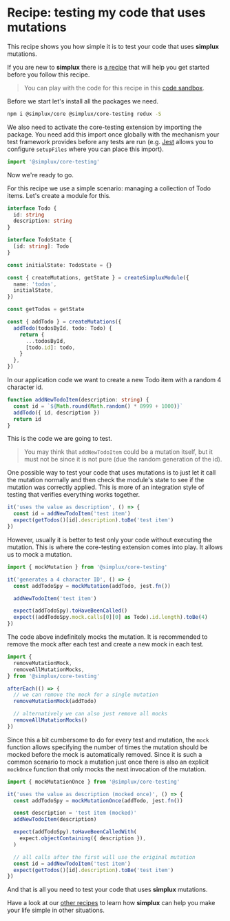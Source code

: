 # Recipe: testing my code that uses mutations

This recipe shows you how simple it is to test your code that uses **simplux** mutations.

If you are new to **simplux** there is [a recipe](../../basics/getting-started#readme) that will help you get started before you follow this recipe.

> You can play with the code for this recipe in this [code sandbox](https://codesandbox.io/s/github/MrWolfZ/simplux/tree/master/recipes/advanced/testing-code-using-mutations).

Before we start let's install all the packages we need.

```sh
npm i @simplux/core @simplux/core-testing redux -S
```

We also need to activate the core-testing extension by importing the package. You need add this import once globally with the mechanism your test framework provides before any tests are run (e.g. [Jest](https://jestjs.io/) allows you to configure `setupFiles` where you can place this import).

```ts
import '@simplux/core-testing'
```

Now we're ready to go.

For this recipe we use a simple scenario: managing a collection of Todo items. Let's create a module for this.

```ts
interface Todo {
  id: string
  description: string
}

interface TodoState {
  [id: string]: Todo
}

const initialState: TodoState = {}

const { createMutations, getState } = createSimpluxModule({
  name: 'todos',
  initialState,
})

const getTodos = getState

const { addTodo } = createMutations({
  addTodo(todosById, todo: Todo) {
    return {
      ...todosById,
      [todo.id]: todo,
    }
  },
})
```

In our application code we want to create a new Todo item with a random 4 character id.

```ts
function addNewTodoItem(description: string) {
  const id = `${Math.round(Math.random() * 8999 + 1000)}`
  addTodo({ id, description })
  return id
}
```

This is the code we are going to test.

> You may think that `addNewTodoItem` could be a mutation itself, but it must not be since it is not pure (due the random generation of the id).

One possible way to test your code that uses mutations is to just let it call the mutation normally and then check the module's state to see if the mutation was correctly applied. This is more of an integration style of testing that verifies everything works together.

```ts
it('uses the value as description', () => {
  const id = addNewTodoItem('test item')
  expect(getTodos()[id].description).toBe('test item')
})
```

However, usually it is better to test only your code without executing the mutation. This is where the core-testing extension comes into play. It allows us to mock a mutation.

```ts
import { mockMutation } from '@simplux/core-testing'

it('generates a 4 character ID', () => {
  const addTodoSpy = mockMutation(addTodo, jest.fn())

  addNewTodoItem('test item')

  expect(addTodoSpy).toHaveBeenCalled()
  expect((addTodoSpy.mock.calls[0][0] as Todo).id.length).toBe(4)
})
```

The code above indefinitely mocks the mutation. It is recommended to remove the mock after each test and create a new mock in each test.

```ts
import {
  removeMutationMock,
  removeAllMutationMocks,
} from '@simplux/core-testing'

afterEach(() => {
  // we can remove the mock for a single mutation
  removeMutationMock(addTodo)

  // alternatively we can also just remove all mocks
  removeAllMutationMocks()
})
```

Since this a bit cumbersome to do for every test and mutation, the `mock` function allows specifying the number of times the mutation should be mocked before the mock is automatically removed. Since it is such a common scenario to mock a mutation just once there is also an explicit `mockOnce` function that only mocks the next invocation of the mutation.

```ts
import { mockMutationOnce } from '@simplux/core-testing'

it('uses the value as description (mocked once)', () => {
  const addTodoSpy = mockMutationOnce(addTodo, jest.fn())

  const description = 'test item (mocked)'
  addNewTodoItem(description)

  expect(addTodoSpy).toHaveBeenCalledWith(
    expect.objectContaining({ description }),
  )

  // all calls after the first will use the original mutation
  const id = addNewTodoItem('test item')
  expect(getTodos()[id].description).toBe('test item')
})
```

And that is all you need to test your code that uses **simplux** mutations.

Have a look at our [other recipes](../../../../..#recipes) to learn how **simplux** can help you make your life simple in other situations.
